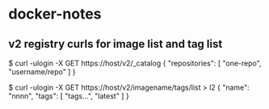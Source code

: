 # docker-notes

## v2 registry curls for image list and tag list

$ curl -ulogin  -X GET https://host/v2/_catalog
{ "repositories": [ "one-repo", "username/repo" ] }

$ curl -ulogin -X GET https://host/v2/imagename/tags/list > l2
{ "name": "nnnn", "tags": [ "tags...", "latest" ] }
